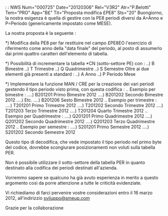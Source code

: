  :  : NWS Num="000725" Date="20120306" Rel="V3R2" Atr="P.Belotti" Tem="PRO" App="B£" Tit="Proposta modifica £PE8" Sts="20"
Buongiorno,
la nostra esigenza è quella di gestire con la PE8 periodi diversi da A=Anno e P=Periodo (genericamente impostato come MESE).

La nostra proposta è la seguente : 

\*) Modifica della PE8 per far restituire nel campo £PE8EO l'esercizio di riferimento come anno della
"data finale" del periodo, al posto di assumerlo dai primi quattro caratteri dell'elemento di tabella.

\*) Possibilità di incrementare la tabella \*CN (sotto-settore PE) con : 
..) B Bimestre
..) T Trimestre
..) Q Quadrimestre
..) S Semestre
Oltre ai due elementi già presenti a standard : 
..) A Anno
..) P Periodo Mese

\*) Implementare la funzione MAN / CRE per la creazione dei vari periodi gestendo il tipo periodo visto prima, con questa codifica : 
.. Esempio per bimestre : 
....) B201201 Primo Bimestre 2012
....) B201202 Secondo Bimestre 2012
....) Etc.
....) B201206 Sesto Bimestre 2012
.. Esempio per trimestre : 
....) T201201 Primo Trimestre 2012
....) T201202 Secondo Trimestre 2012
....) T201203 Terzo Trimestre 2012
....) T201204 Quarto Trimestre 2012
.. Esempio per Quadrimestre : 
....) Q201201 Primo Quadrimestre 2012
....) Q201202 Secondo Quadrimestre 2012
....) Q201203 Terzo Quadrimestre 2012
.. Esempio per semestre : 
....) S201201 Primo Semestre 2012
....) S201202 Secondo Semestre 2012

Questo tipo di decodifica, che vede impostato il tipo periodo nel primo byte del codice, dovrebbe scongiurare posizionamenti non voluti sulla tabella PER.

Non è possibile utilizzare il sotto-settore della tabella PER in quanto destinato alla codifica dei
periodi destinati all'azienda.

Vorremmo sapere se qualcuno ha già avuto esperienza in merito a questo argomento così da porre attenzione a tutte le criticità evidenziate.

Vi richiediamo di farci pervenire vostre considerazioni entro il 16 marzo 2012, all'indirizzio sviluppo@smeup.com

Grazie per la collaborazione
